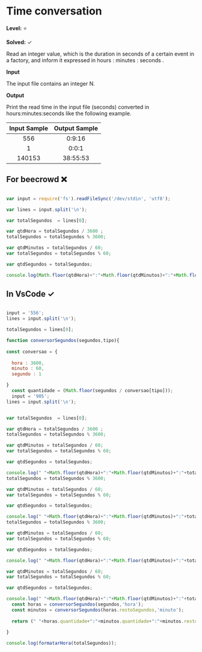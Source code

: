 # Time conversation 

**Level:** :star:

**Solved:** ✓

Read an integer value, which is the duration in seconds of a certain event in a factory, and inform it expressed in hours : minutes : seconds .

**Input**

The input file contains an integer N.

**Output** 

Print the read time in the input file (seconds) converted in hours:minutes:seconds like the following example.

| Input Sample	| Output Sample |
|:--:|:--:|
|556 | 0:9:16 |
|1 | 0:0:1 |
| 140153 | 38:55:53 |

## For beecrowd ❌

```javascript

var input = require('fs').readFileSync('/dev/stdin', 'utf8');

var lines = input.split('\n');

var totalSegundos  = lines[0];

var qtdHora = totalSegundos / 3600 ;
totalSegundos = totalSegundos % 3600;

var qtdMinutos = totalSegundos / 60;
var totalSegundos = totalSegundos % 60;

var qtdSegundos = totalSegundos;

console.log(Math.floor(qtdHora)+":"+Math.floor(qtdMinutos)+":"+Math.floor(totalSegundos));

```

## In VsCode ✓

```javascript 

input = '556';
lines = input.split('\n');

totalSegundos = lines[0];

function conversorSegundos(segundos,tipo){
 
const conversao = {
   
  hora : 3600,
  minuto : 60,
  segundo : 1

}
  const quantidade = (Math.floor(segundos / conversao[tipo]));
  input = '905';
lines = input.split('\n');


var totalSegundos  = lines[0];

var qtdHora = totalSegundos / 3600 ;
totalSegundos = totalSegundos % 3600;

var qtdMinutos = totalSegundos / 60;
var totalSegundos = totalSegundos % 60;

var qtdSegundos = totalSegundos;

console.log(" "+Math.floor(qtdHora)+":"+Math.floor(qtdMinutos)+":"+totalSegundos);
totalSegundos = totalSegundos % 3600;

var qtdMinutos = totalSegundos / 60;
var totalSegundos = totalSegundos % 60;

var qtdSegundos = totalSegundos;

console.log(" "+Math.floor(qtdHora)+":"+Math.floor(qtdMinutos)+":"+totalSegundos);
totalSegundos = totalSegundos % 3600;

var qtdMinutos = totalSegundos / 60;
var totalSegundos = totalSegundos % 60;

var qtdSegundos = totalSegundos;

console.log(" "+Math.floor(qtdHora)+":"+Math.floor(qtdMinutos)+":"+totalSegundos);

var qtdMinutos = totalSegundos / 60;
var totalSegundos = totalSegundos % 60;

var qtdSegundos = totalSegundos;

console.log(" "+Math.floor(qtdHora)+":"+Math.floor(qtdMinutos)+":"+totalSegundos);
  const horas = conversorSegundos(segundos,'hora');
  const minutos = conversorSegundos(horas.restoSegundos,'minuto');
  
  return (" "+horas.quantidade+":"+minutos.quantidade+":"+minutos.restoSegundos);
  
}

console.log(formatarHora(totalSegundos));

```
